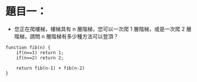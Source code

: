 # 題目一：
- 您正在爬樓梯，樓梯具有 n 層階梯，您可以一次爬 1 層階梯，或是一次爬 2 層階梯，請問 n 層階梯有多少種方法可以登頂？


```
function fib(n) {
    if(n==1) return 1;
    if(n==2) return 2;

    return fib(n-1) + fib(n-2)
}

```
